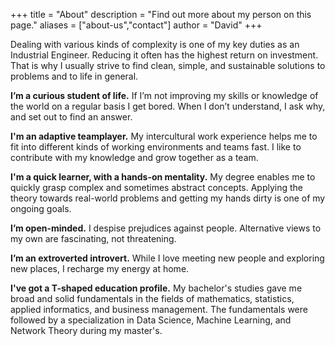 +++
title = "About"
description = "Find out more about my person on this page."
aliases = ["about-us","contact"]
author = "David"
+++

Dealing with various kinds of complexity is one of my key duties as an Industrial Engineer. Reducing it often has the highest return on investment. That is why I usually strive to find clean, simple, and sustainable solutions to problems and to life in general.

**I’m a curious student of life.** If I’m not improving my skills or knowledge of the world on a regular basis I get bored. When I don’t understand, I ask why, and set out to find an answer.

**I'm an adaptive teamplayer.** My intercultural work experience helps me to fit into different kinds of working environments and teams fast. I like to contribute with my knowledge and grow together as a team.

**I'm a quick learner, with a hands-on mentality.** My degree enables me to quickly grasp complex and sometimes abstract concepts. Applying the theory towards real-world problems and getting my hands dirty is one of my ongoing goals.

**I’m open-minded.** I despise prejudices against people. Alternative views to my own are fascinating, not threatening.

**I’m an extroverted introvert.** While I love meeting new people and exploring new places, I recharge my energy at home.  

**I've got a T-shaped education profile.** My bachelor's studies gave me broad and solid fundamentals in the fields of mathematics, statistics, applied informatics, and business management. The fundamentals were followed by a specialization in Data Science, Machine Learning, and Network Theory during my master's.
